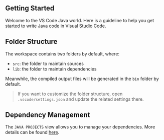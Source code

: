## Getting Started

Welcome to the VS Code Java world. Here is a guideline to help you get started to write Java code in Visual Studio Code.

## Folder Structure

The workspace contains two folders by default, where:

-  `src`: the folder to maintain sources
-  `lib`: the folder to maintain dependencies

Meanwhile, the compiled output files will be generated in the `bin` folder by default.

> If you want to customize the folder structure, open `.vscode/settings.json` and update the related settings there.

## Dependency Management

The `JAVA PROJECTS` view allows you to manage your dependencies. More details can be found [here](https://github.com/microsoft/vscode-java-dependency#manage-dependencies).
